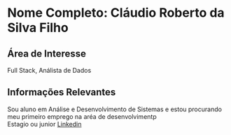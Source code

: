 # Nome Completo: Cláudio Roberto da Silva Filho  

## Área de Interesse
Full Stack,  Análista de Dados

## Informações Relevantes
Sou aluno em Análise e Desenvolvimento de Sistemas e estou procurando meu primeiro emprego na aréa de desenvolvimentp <br/>
Estagio ou junior
[Linkedin](https://www.linkedin.com/in/cl%C3%A1udio-roberto-filho)


